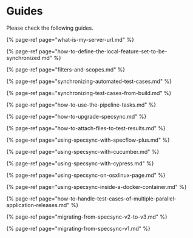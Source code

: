 # Guides

Please check the following guides.

{% page-ref page="what-is-my-server-url.md" %}

{% page-ref page="how-to-define-the-local-feature-set-to-be-synchronized.md" %}

{% page-ref page="filters-and-scopes.md" %}

{% page-ref page="synchronizing-automated-test-cases.md" %}

{% page-ref page="synchronizing-test-cases-from-build.md" %}

{% page-ref page="how-to-use-the-pipeline-tasks.md" %}

{% page-ref page="how-to-upgrade-specsync.md" %}

{% page-ref page="how-to-attach-files-to-test-results.md" %}

{% page-ref page="using-specsync-with-specflow-plus.md" %}

{% page-ref page="using-specsync-with-cucumber.md" %}

{% page-ref page="using-specsync-with-cypress.md" %}

{% page-ref page="using-specsync-on-osxlinux-page.md" %}

{% page-ref page="using-specsync-inside-a-docker-container.md" %}

{% page-ref page="how-to-handle-test-cases-of-multiple-parallel-application-releases.md" %}

{% page-ref page="migrating-from-specsync-v2-to-v3.md" %}

{% page-ref page="migrating-from-specsync-v1.md" %}
